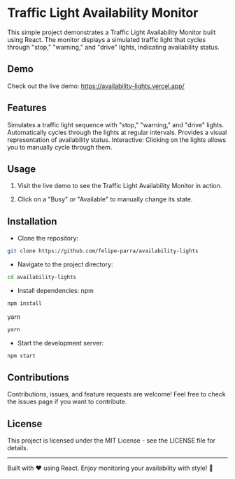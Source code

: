 # Traffic Light Availability Monitor
This simple project demonstrates a Traffic Light Availability Monitor built using React. The monitor displays a simulated traffic light that cycles through "stop," "warning," and "drive" lights, indicating availability status.

## Demo
Check out the live demo: https://availability-lights.vercel.app/

## Features
Simulates a traffic light sequence with "stop," "warning," and "drive" lights.
Automatically cycles through the lights at regular intervals.
Provides a visual representation of availability status.
Interactive: Clicking on the lights allows you to manually cycle through them.

## Usage
1. Visit the live demo to see the Traffic Light Availability Monitor in action.

2. Click on a "Busy" or "Available" to manually change its state.

## Installation
-  Clone the repository:
```sh
git clone https://github.com/felipe-parra/availability-lights
```
-  Navigate to the project directory:
```sh
cd availability-lights
```
-  Install dependencies:
npm
```sh
npm install
```
yarn
```sh
yarn
```

- Start the development server:
```sh
npm start
```

## Contributions
Contributions, issues, and feature requests are welcome! Feel free to check the issues page if you want to contribute.

## License
This project is licensed under the MIT License - see the LICENSE file for details.

***

Built with ❤️ using React. Enjoy monitoring your availability with style! 🚦






